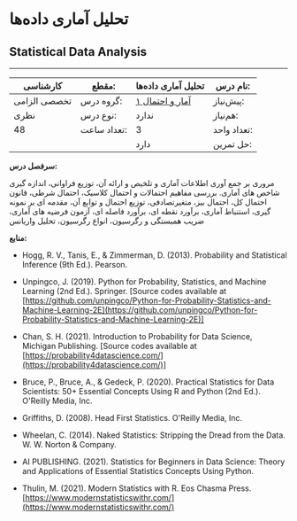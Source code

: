 # تحلیل آماری داده‌ها
## Statistical Data Analysis
_______________________________________________________________________________
| کارشناسی     | مقطع:       | تحلیل آماری داده‌ها                                                        | نام درس:    |
| ------------ | ----------- | -------------------------------------------------------------------------- | ----------- |
| تخصصی الزامی | گروه درس:   | [آمار و احتمال ۱](../docs/curriculum/base/Probability-and-Statistics-I.md) | پیش‌نیاز:   |
| نظری         | نوع درس:    | ندارد                                                                      | هم‌نیاز:    |
| 48           | تعداد ساعت: | 3                                                                          | تعداد واحد: |
|              |             |  دارد                                                                      | حل تمرین:   |

**سرفصل درس:**

مروری بر جمع آوری اطلاعات آماری و تلخیص و ارائه آن، توزیع فراوانی، اندازه گیری شاخص های آماری. بررسی مفاهیم احتمالات و احتمال کلاسیک، احتمال شرطی، قانون احتمال کل، احتمال بیز، متغیرتصادفی، توزیع احتمال و توابع آن، مقدمه ای بر نمونه گیری، استنباط آماری، برآورد نقطه ای، برآورد فاصله ای، آزمون فرضیه های آماری، ضریب همبستگی و رگرسیون، انواع رگرسیون، تحلیل واریانس

**منابع:**

- Hogg, R. V., Tanis, E., & Zimmerman, D. (2013). Probability and Statistical Inference (9th Ed.). Pearson.

- Unpingco, J. (2019). Python for Probability, Statistics, and Machine Learning (2nd Ed.). Springer. [Source codes available at [https://github.com/unpingco/Python-for-Probability-Statistics-and-Machine-Learning-2E](https://github.com/unpingco/Python-for-Probability-Statistics-and-Machine-Learning-2E)]

- Chan, S. H. (2021). Introduction to Probability for Data Science, Michigan Publishing. [Source codes available at [https://probability4datascience.com/](https://probability4datascience.com/)]

- Bruce, P., Bruce, A., & Gedeck, P. (2020). Practical Statistics for Data Scientists: 50+ Essential Concepts Using R and Python (2nd Ed.). O'Reilly Media, Inc.

- Griffiths, D. (2008). Head First Statistics. O'Reilly Media, Inc.

- Wheelan, C. (2014). Naked Statistics: Stripping the Dread from the Data. W. W. Norton & Company.

- AI PUBLISHING. (2021). Statistics for Beginners in Data Science: Theory and Applications of Essential Statistics Concepts Using Python.

- Thulin, M. (2021). Modern Statistics with R. Eos Chasma Press. [https://www.modernstatisticswithr.com/](https://www.modernstatisticswithr.com/)
